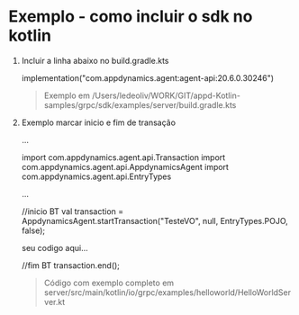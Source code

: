 # Exemplo - como incluir o sdk no kotlin

1. Incluir a linha abaixo no build.gradle.kts

	implementation("com.appdynamics.agent:agent-api:20.6.0.30246")

	> Exemplo em /Users/ledeoliv/WORK/GIT/appd-Kotlin-samples/grpc/sdk/examples/server/build.gradle.kts

2. Exemplo marcar inicio e fim de transação

	...

	import com.appdynamics.agent.api.Transaction
	import com.appdynamics.agent.api.AppdynamicsAgent
	import com.appdynamics.agent.api.EntryTypes

	...

	//inicio BT
	val transaction = AppdynamicsAgent.startTransaction("TesteVO", null, EntryTypes.POJO, false);

	seu codigo aqui...

	//fim BT
	transaction.end();
	
	> Código com exemplo completo em server/src/main/kotlin/io/grpc/examples/helloworld/HelloWorldServer.kt

